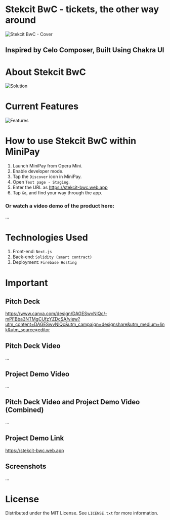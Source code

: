# Stekcit BwC - tickets, the other way around
![Stekcit BwC - Cover](https://github.com/andrewkimjoseph/stekcit-bwc/assets/91619206/d48f580c-6267-4f72-ba07-2221627b85fe)

<p align="left"> 
 <h2 align="left">Inspired by Celo Composer, Built Using Chakra UI</h2>
</p>

# About Stekcit BwC
![Solution](https://github.com/andrewkimjoseph/stekcit-bwc/assets/91619206/2bcb0459-1477-4ab8-91e2-525f7169b435)

# Current Features
![Features](https://github.com/andrewkimjoseph/stekcit-bwc/assets/91619206/51dfbbc0-afe8-4228-bdbe-e4a431640293)

# How to use Stekcit BwC within MiniPay
1. Launch MiniPay from Opera Mini.
2. Enable developer mode.
3. Tap the `Discover` icon in MiniPay.
4. Open `Test page - Staging`.
5. Enter the URL as https://stekcit-bwc.web.app
6. Tap `Go`, and find your way through the app.

### Or watch a video demo of the product here: 
...

# Technologies Used
1. Front-end: `Next.js`
2. Back-end: `Solidity (smart contract)`
3. Deployment: `Firebase Hosting`

# Important
## Pitch Deck
https://www.canva.com/design/DAGESwvNlQc/-mPFBba3NTMgCUfzYZDcSA/view?utm_content=DAGESwvNlQc&utm_campaign=designshare&utm_medium=link&utm_source=editor

## Pitch Deck Video
...

## Project Demo Video
...
## Pitch Deck Video and Project Demo Video (Combined)
...

## Project Demo Link
https://stekcit-bwc.web.app

## Screenshots
...

# License
Distributed under the MIT License. See `LICENSE.txt` for more information.
